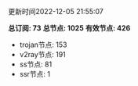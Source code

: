 更新时间2022-12-05 21:55:07

**总订阅: 73**
**总节点: 1025**
**有效节点: 426**
- trojan节点: 153
- v2ray节点: 191
- ss节点: 81
- ssr节点: 1
